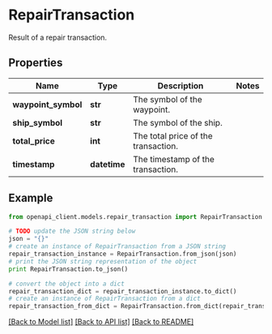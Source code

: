 # RepairTransaction

Result of a repair transaction.

## Properties
Name | Type | Description | Notes
------------ | ------------- | ------------- | -------------
**waypoint_symbol** | **str** | The symbol of the waypoint. | 
**ship_symbol** | **str** | The symbol of the ship. | 
**total_price** | **int** | The total price of the transaction. | 
**timestamp** | **datetime** | The timestamp of the transaction. | 

## Example

```python
from openapi_client.models.repair_transaction import RepairTransaction

# TODO update the JSON string below
json = "{}"
# create an instance of RepairTransaction from a JSON string
repair_transaction_instance = RepairTransaction.from_json(json)
# print the JSON string representation of the object
print RepairTransaction.to_json()

# convert the object into a dict
repair_transaction_dict = repair_transaction_instance.to_dict()
# create an instance of RepairTransaction from a dict
repair_transaction_from_dict = RepairTransaction.from_dict(repair_transaction_dict)
```
[[Back to Model list]](../README.md#documentation-for-models) [[Back to API list]](../README.md#documentation-for-api-endpoints) [[Back to README]](../README.md)


